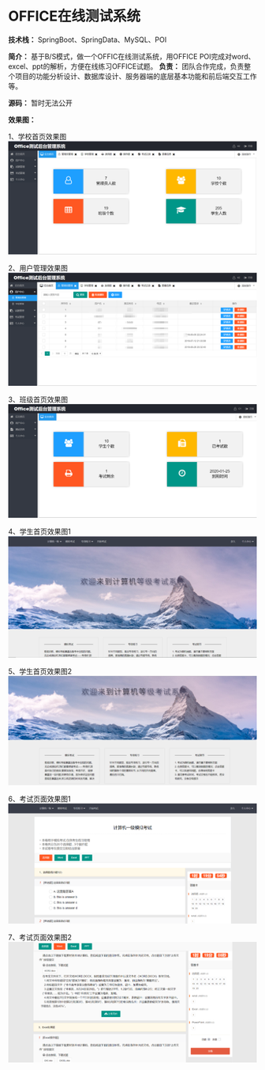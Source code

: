 # OFFICE在线测试系统 

**技术栈：**
SpringBoot、SpringData、MySQL、POI

**简介：**
基于B/S模式，做一个OFFIC在线测试系统，用OFFICE POI完成对word、excel、ppt的解析，方便在线练习OFFICE试题。
**负责：**
团队合作完成，负责整个项目的功能分析设计、数据库设计、服务器端的底层基本功能和前后端交互工作等。

**源码：** 暂时无法公开

**效果图：**

1、学校首页效果图
![这里写图片描述](https://github.com/jiaoxiangyu/videovPictures/blob/master/office/manage.png)

2、用户管理效果图
![这里写图片描述](https://github.com/jiaoxiangyu/videovPictures/blob/master/office/person.png)

3、班级首页效果图
![这里写图片描述](https://github.com/jiaoxiangyu/videovPictures/blob/master/office/class.png)

4、学生首页效果图1
![这里写图片描述](https://github.com/jiaoxiangyu/videovPictures/blob/master/office/index1.png)

5、学生首页效果图2
![这里写图片描述](https://github.com/jiaoxiangyu/videovPictures/blob/master/office/index2.png)

6、考试页面效果图1
![这里写图片描述](https://github.com/jiaoxiangyu/videovPictures/blob/master/office/exam.png)

7、考试页面效果图2
![这里写图片描述](https://github.com/jiaoxiangyu/videovPictures/blob/master/office/word.png)
